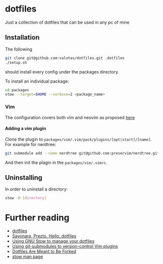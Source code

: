 # dotfiles
Just a collection of dotfiles that can be used in any pc of mine

## Installation

The following

```sh
git clone git@github.com:valotas/dotfiles.git .dotfiles
./setup.sh
```

should install every config under the packages directory.

To install an individual package:

```sh
cd packages
stow --target=$HOME --verbose=2 <package_name>
```

### Vim

The configuration covers both vim and neovim as proposed [here](https://www.youtube.com/watch?v=X2_R3uxDN6g)

#### Adding a vim plugin

Clone the plugin to `packages/vim/.vim/pack/plugins/[opt|start]/[name]`. For example for nerdtree:

```sh
git submodule add --name nerdtree git@github.com:preservim/nerdtree.git packages/vim/.vim/pack/plugins/opt/nerdtree 
```

And then init the plagin in the `packages/vim/.vimrc`.

## Uninstalling 

In order to uninstall a directory:

```sh
stow -D [directory]
```

# Further reading

- [dotfiles](https://dotfiles.github.io/)
- [Sayonara, Prezto. Hello: dotfiles](https://naikoob.github.io/blog/2020/10/02/hello-dotfiles.html)
- [Using GNU Stow to manage your dotfiles](https://brandon.invergo.net/news/2012-05-26-using-gnu-stow-to-manage-your-dotfiles.html)
- [Using git-submodules to version-control Vim plugins](https://gist.github.com/manasthakur/d4dc9a610884c60d944a4dd97f0b3560)
- [Dotfiles Are Meant to Be Forked](https://zachholman.com/2010/08/dotfiles-are-meant-to-be-forked/)
- [stow man page](https://linux.die.net/man/8/stow)
